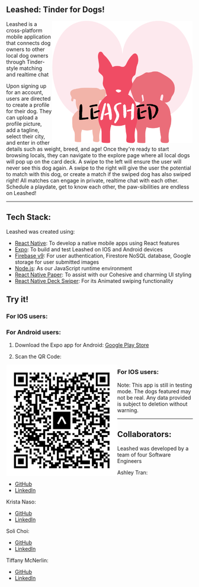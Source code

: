 ## Leashed: Tinder for Dogs!
<img align="right" width="380" height="330" src="/assets/leashed.png">
<p align="left">Leashed is a cross-platform mobile application that connects dog owners to other local dog owners through Tinder-style matching and realtime chat </p>
<p align="left">Upon signing up for an account, users are directed to create a profile for their dog. They can upload a profile picture, add a tagline, select their city, and enter in other details such as weight, breed, and age! Once they're ready to start browsing locals, they can navigate to the explore page where all local dogs will pop up on the card deck. A swipe to the left will ensure the user will never see this dog again. A swipe to the right will give the user the potential to match with this dog, or create a match if the swiped dog has also swiped right! All matches can engage in private, realtime chat with each other. Schedule a playdate, get to know each other, the paw-sibilities are endless on Leashed!</p>



--------
## Tech Stack:

Leashed was created using:
- [React Native](https://reactnative.dev/): To develop a native mobile apps using React features
- [Expo](https://expo.dev/): To build and test Leashed on IOS and Android devices
- [Firebase v9](https://firebase.google.com/): For user authentication, Firestore NoSQL database, Google storage for user submitted images
- [Node.js](https://nodejs.org/en/): As our JavaScript runtime environment
- [React Native Paper](https://reactnativepaper.com/): To assist with our Cohesive and charming UI styling
- [React Native Deck Swiper](https://github.com/alexbrillant/react-native-deck-swiper): For its Animated swiping functionality

## Try it!
### For IOS users:


### For Android users:
1. Download the Expo app for Android: [Google Play Store](https://play.google.com/store/apps/details?id=host.exp.exponent&hl=en_US&gl=US)

2. Scan the QR Code:
 <img align="left" width="300" height="300" src="/assets/expo-go.svg">

   
### For IOS users:

Note: This app is still in testing mode. The dogs featured may not be real. Any data provided is subject to deletion without warning.

---

## Collaborators:
Leashed was developed by a team of four Software Engineers

Ashley Tran:
- [GitHub](https://github.com/atran56)
- [LinkedIn](https://www.linkedin.com/in/atran56/)

Krista Naso:
- [GitHub](https://github.com/knaso17)
- [LinkedIn](https://www.linkedin.com/in/krista-naso/)

Soli Choi:
- [GitHub](https://github.com/solichoi)
- [LinkedIn](https://www.linkedin.com/in/soli-choi/)

Tiffany McNerlin:
- [GitHub](https://github.com/tiffmc1)
- [LinkedIn](https://www.linkedin.com/in/tiffanymcnerlin/)
